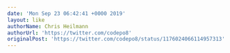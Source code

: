 ```yaml
---
date: 'Mon Sep 23 06:42:41 +0000 2019'
layout: like
authorName: Chris Heilmann
authorUrl: 'https://twitter.com/codepo8'
originalPost: 'https://twitter.com/codepo8/status/1176024066114957313'
---
```

